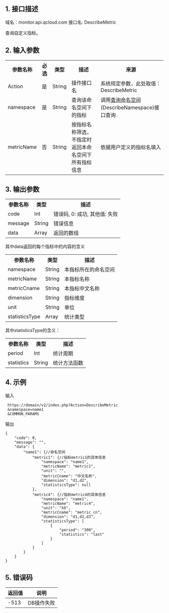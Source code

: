 ## 1. 接口描述
 
域名：monitor.api.qcloud.com
接口名: DescribeMetric

查询自定义指标。

 

## 2. 输入参数
 
<table class="t"><tbody><tr>
<th><b>参数名称</b></th>
<th><b>必选</b></th>
<th><b>类型</b></th>
<th><b>描述</b></th>
<th><b>来源</b></th>
<tr>
<td> Action
<td> 是
<td> String
<td>操作接口名
<td>系统规定参数，此处取值：DescribeMetric
<tr>
<td> namespace
<td>是
<td> String
<td> 查询该命名空间下的指标
<td> 	调用<a href="/doc/api/255/查询命名空间" title="查询命名空间">查询命名空间</a>(DescribeNamespace)接口查询
<tr>
<td> metricName
<td>否
<td> String
<td> 按指标名称筛选，不指定时返回本命名空间下所有指标信息
<td> 依据用户定义的指标名填入
</tbody></table>

## 3. 输出参数
 
<table class="t"><tbody><tr>
<th><b>参数名称</b></th>
<th><b>类型</b></th>
<th><b>描述</b></th>
<tr>
<td> code
<td> Int
<td> 错误码, 0: 成功, 其他值: 失败
<tr>
<td> message
<td> String
<td> 错误信息
<tr>
<td> data
<td> Array
<td> 返回的数组
<tr>
</tbody></table>


其中data返回的每个指标中的内容的含义
<table class="t"><tbody><tr>
<th><b>参数名称</b></th>
<th><b>类型</b></th>
<th><b>描述</b></th>
<tr>
<td> namespace
<td> String
<td> 本指标所在的命名空间
<tr>
<td> metricName
<td> String
<td> 本指标名称
<tr>
<td> metricCname
<td> String
<td> 本指标中文名称
<tr>
<td> dimension
<td> String
<td> 指标维度
<tr>
<td> unit
<td> String
<td>单位
<tr>
<td> statisticsType
<td> Array
<td> 统计类型
</tbody></table>

其中statisticsType的含义：
<table class="t"><tbody><tr>
<th><b>参数名称</b></th>
<th><b>类型</b></th>
<th><b>描述</b></th>
<tr>
<td> period
<td> Int
<td> 统计周期
<tr>
<td> statistics
<td> String
<td> 统计方法函数
</tbody></table>


## 4. 示例
 
输入

```
 https://domain/v2/index.php?Action=DescribeMetric
 &namespace=name1
 &COMMON_PARAMS
```

输出
```
{
    "code": 0,
    "message": "",
    "data": {
        "name1": {//命名空间
            "metric1": {//指标metric1的具体信息
                "namespace": "name1",
                "metricName": "metric1",
                "unit": "",
                "metricCname": "中文名称",
                "dimension": "d1,d2",
                "statisticsType": null
            },
            "metric4": {//指标metric4的具体信息
                "namespace": "name1",
                "metricName": "metric4",
                "unit": "kb",
                "metricCname": "metric_cn",
                "dimension": "d1,d2,d3",
                "statisticsType": [
                    {
                        "period": "300",
                        "statistics": "last"
                    }
                ]
            }
        }
    }
}
```

## 5. 错误码

| 返回值 | 说明 |
|---------|---------|
|-513 | DB操作失败 | 